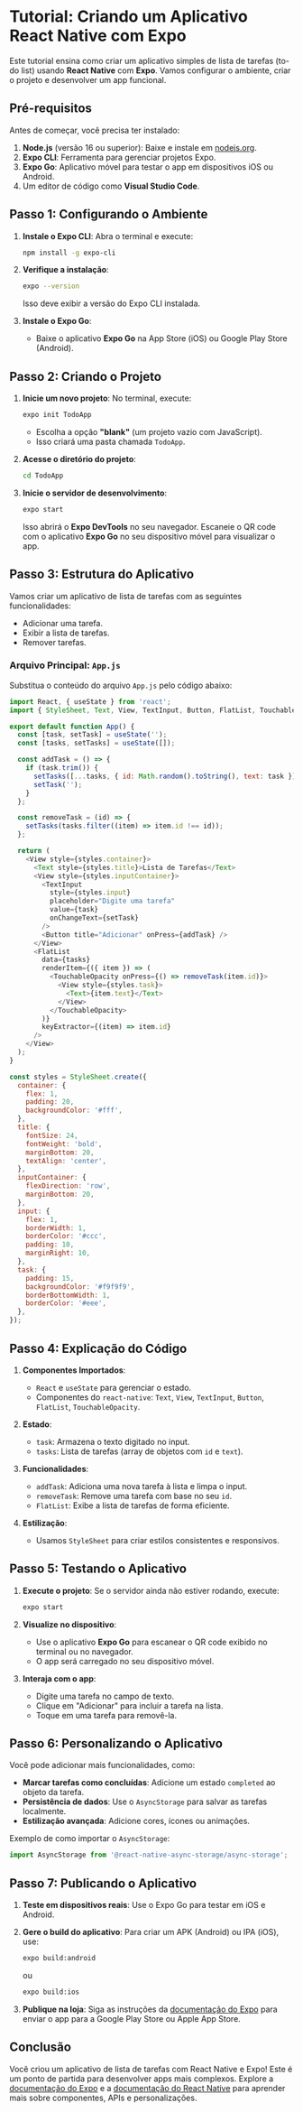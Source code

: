 # Tutorial: Criando um Aplicativo React Native com Expo

Este tutorial ensina como criar um aplicativo simples de lista de tarefas (to-do list) usando **React Native** com **Expo**. Vamos configurar o ambiente, criar o projeto e desenvolver um app funcional.


## Pré-requisitos

Antes de começar, você precisa ter instalado:

1. **Node.js** (versão 16 ou superior): Baixe e instale em [nodejs.org](https://nodejs.org).
2. **Expo CLI**: Ferramenta para gerenciar projetos Expo.
3. **Expo Go**: Aplicativo móvel para testar o app em dispositivos iOS ou Android.
4. Um editor de código como **Visual Studio Code**.


## Passo 1: Configurando o Ambiente

1. **Instale o Expo CLI**:
   Abra o terminal e execute:
   ```bash
   npm install -g expo-cli
   ```

2. **Verifique a instalação**:
   ```bash
   expo --version
   ```
   Isso deve exibir a versão do Expo CLI instalada.

3. **Instale o Expo Go**:
   - Baixe o aplicativo **Expo Go** na App Store (iOS) ou Google Play Store (Android).


## Passo 2: Criando o Projeto

1. **Inicie um novo projeto**:
   No terminal, execute:
   ```bash
   expo init TodoApp
   ```
   - Escolha a opção **"blank"** (um projeto vazio com JavaScript).
   - Isso criará uma pasta chamada `TodoApp`.

2. **Acesse o diretório do projeto**:
   ```bash
   cd TodoApp
   ```

3. **Inicie o servidor de desenvolvimento**:
   ```bash
   expo start
   ```
   Isso abrirá o **Expo DevTools** no seu navegador. Escaneie o QR code com o aplicativo **Expo Go** no seu dispositivo móvel para visualizar o app.


## Passo 3: Estrutura do Aplicativo

Vamos criar um aplicativo de lista de tarefas com as seguintes funcionalidades:
- Adicionar uma tarefa.
- Exibir a lista de tarefas.
- Remover tarefas.

### Arquivo Principal: `App.js`

Substitua o conteúdo do arquivo `App.js` pelo código abaixo:

```javascript
import React, { useState } from 'react';
import { StyleSheet, Text, View, TextInput, Button, FlatList, TouchableOpacity } from 'react-native';

export default function App() {
  const [task, setTask] = useState('');
  const [tasks, setTasks] = useState([]);

  const addTask = () => {
    if (task.trim()) {
      setTasks([...tasks, { id: Math.random().toString(), text: task }]);
      setTask('');
    }
  };

  const removeTask = (id) => {
    setTasks(tasks.filter((item) => item.id !== id));
  };

  return (
    <View style={styles.container}>
      <Text style={styles.title}>Lista de Tarefas</Text>
      <View style={styles.inputContainer}>
        <TextInput
          style={styles.input}
          placeholder="Digite uma tarefa"
          value={task}
          onChangeText={setTask}
        />
        <Button title="Adicionar" onPress={addTask} />
      </View>
      <FlatList
        data={tasks}
        renderItem={({ item }) => (
          <TouchableOpacity onPress={() => removeTask(item.id)}>
            <View style={styles.task}>
              <Text>{item.text}</Text>
            </View>
          </TouchableOpacity>
        )}
        keyExtractor={(item) => item.id}
      />
    </View>
  );
}

const styles = StyleSheet.create({
  container: {
    flex: 1,
    padding: 20,
    backgroundColor: '#fff',
  },
  title: {
    fontSize: 24,
    fontWeight: 'bold',
    marginBottom: 20,
    textAlign: 'center',
  },
  inputContainer: {
    flexDirection: 'row',
    marginBottom: 20,
  },
  input: {
    flex: 1,
    borderWidth: 1,
    borderColor: '#ccc',
    padding: 10,
    marginRight: 10,
  },
  task: {
    padding: 15,
    backgroundColor: '#f9f9f9',
    borderBottomWidth: 1,
    borderColor: '#eee',
  },
});
```


## Passo 4: Explicação do Código

1. **Componentes Importados**:
   - `React` e `useState` para gerenciar o estado.
   - Componentes do `react-native`: `Text`, `View`, `TextInput`, `Button`, `FlatList`, `TouchableOpacity`.

2. **Estado**:
   - `task`: Armazena o texto digitado no input.
   - `tasks`: Lista de tarefas (array de objetos com `id` e `text`).

3. **Funcionalidades**:
   - `addTask`: Adiciona uma nova tarefa à lista e limpa o input.
   - `removeTask`: Remove uma tarefa com base no seu `id`.
   - `FlatList`: Exibe a lista de tarefas de forma eficiente.

4. **Estilização**:
   - Usamos `StyleSheet` para criar estilos consistentes e responsivos.


## Passo 5: Testando o Aplicativo

1. **Execute o projeto**:
   Se o servidor ainda não estiver rodando, execute:
   ```bash
   expo start
   ```

2. **Visualize no dispositivo**:
   - Use o aplicativo **Expo Go** para escanear o QR code exibido no terminal ou no navegador.
   - O app será carregado no seu dispositivo móvel.

3. **Interaja com o app**:
   - Digite uma tarefa no campo de texto.
   - Clique em "Adicionar" para incluir a tarefa na lista.
   - Toque em uma tarefa para removê-la.


## Passo 6: Personalizando o Aplicativo

Você pode adicionar mais funcionalidades, como:
- **Marcar tarefas como concluídas**: Adicione um estado `completed` ao objeto da tarefa.
- **Persistência de dados**: Use o `AsyncStorage` para salvar as tarefas localmente.
- **Estilização avançada**: Adicione cores, ícones ou animações.

Exemplo de como importar o `AsyncStorage`:
```javascript
import AsyncStorage from '@react-native-async-storage/async-storage';
```


## Passo 7: Publicando o Aplicativo

1. **Teste em dispositivos reais**:
   Use o Expo Go para testar em iOS e Android.

2. **Gere o build do aplicativo**:
   Para criar um APK (Android) ou IPA (iOS), use:
   ```bash
   expo build:android
   ```
   ou
   ```bash
   expo build:ios
   ```

3. **Publique na loja**:
   Siga as instruções da [documentação do Expo](https://docs.expo.dev/distribution/app-stores/) para enviar o app para a Google Play Store ou Apple App Store.


## Conclusão

Você criou um aplicativo de lista de tarefas com React Native e Expo! Este é um ponto de partida para desenvolver apps mais complexos. Explore a [documentação do Expo](https://docs.expo.dev) e a [documentação do React Native](https://reactnative.dev) para aprender mais sobre componentes, APIs e personalizações.
